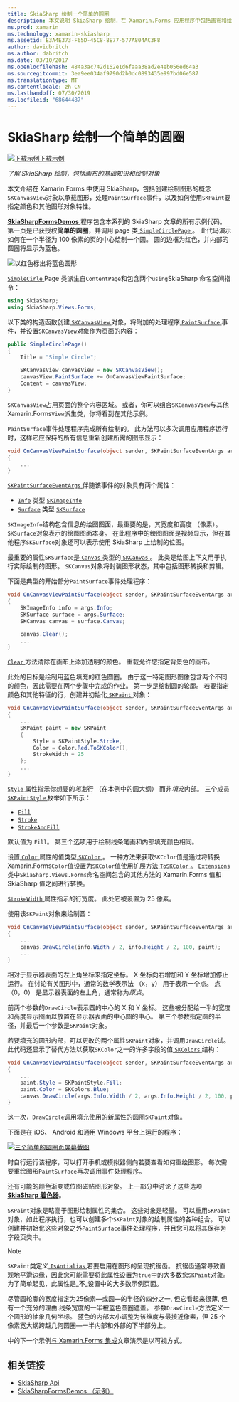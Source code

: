 ```yaml
---
title: SkiaSharp 绘制一个简单的圆圈
description: 本文说明 SkiaSharp 绘制，在 Xamarin.Forms 应用程序中包括画布和绘制对象的基础知识，并演示此示例代码。
ms.prod: xamarin
ms.technology: xamarin-skiasharp
ms.assetid: E3A4E373-F65D-45C8-8E77-577A804AC3F8
author: davidbritch
ms.author: dabritch
ms.date: 03/10/2017
ms.openlocfilehash: 484a3ac742d162e1d6faaa38ad2e4eb056ed64a3
ms.sourcegitcommit: 3ea9ee034af9790d2b0dc0893435e997bd06e587
ms.translationtype: MT
ms.contentlocale: zh-CN
ms.lasthandoff: 07/30/2019
ms.locfileid: "68644487"
---
```

# <a name="drawing-a-simple-circle-in-skiasharp"></a>SkiaSharp 绘制一个简单的圆圈

[![下载示例](~/media/shared/download.png)下载示例](https://docs.microsoft.com/samples/xamarin/xamarin-forms-samples/skiasharpforms-demos)

_了解 SkiaSharp 绘制，包括画布的基础知识和绘制对象_

本文介绍在 Xamarin.Forms 中使用 SkiaSharp，包括创建绘制图形的概念`SKCanvasView`对象以承载图形，处理`PaintSurface`事件，以及如何使用`SKPaint`要指定颜色和其他图形对象特性。

[ **SkiaSharpFormsDemos** ](https://docs.microsoft.com/samples/xamarin/xamarin-forms-samples/skiasharpforms-demos)程序包含本系列的 SkiaSharp 文章的所有示例代码。 第一页是已获授权**简单的圆圈**，并调用 page 类[ `SimpleCirclePage` ](https://github.com/xamarin/xamarin-forms-samples/blob/master/SkiaSharpForms/Demos/Demos/SkiaSharpFormsDemos/Basics/SimpleCirclePage.cs)。 此代码演示如何在一个半径为 100 像素的页的中心绘制一个圆。 圆的边框为红色，并内部的圆圈将显示为蓝色。

![](circle-images/circleexample.png "以红色标出将蓝色圆形")

[ `SimpleCirle` ](https://github.com/xamarin/xamarin-forms-samples/blob/master/SkiaSharpForms/Demos/Demos/SkiaSharpFormsDemos/Basics/SimpleCirclePage.cs) Page 类派生自`ContentPage`和包含两个`using`SkiaSharp 命名空间指令：

```csharp
using SkiaSharp;
using SkiaSharp.Views.Forms;
```

以下类的构造函数创建[ `SKCanvasView` ](xref:SkiaSharp.Views.Forms.SKCanvasView)对象，将附加的处理程序[ `PaintSurface` ](xref:SkiaSharp.Views.Forms.SKCanvasView.PaintSurface)事件，并设置`SKCanvasView`对象作为页面的内容：

```csharp
public SimpleCirclePage()
{
    Title = "Simple Circle";

    SKCanvasView canvasView = new SKCanvasView();
    canvasView.PaintSurface += OnCanvasViewPaintSurface;
    Content = canvasView;
}
```

`SKCanvasView`占用页面的整个内容区域。 或者，你可以组合`SKCanvasView`与其他 Xamarin.Forms`View`派生类，你将看到在其他示例。

`PaintSurface`事件处理程序完成所有绘制的。 此方法可以多次调用应用程序运行时，这样它应保持的所有信息重新创建所需的图形显示：

```csharp
void OnCanvasViewPaintSurface(object sender, SKPaintSurfaceEventArgs args)
{
    ...
}

```

[ `SKPaintSurfaceEventArgs` ](xref:SkiaSharp.Views.Forms.SKPaintSurfaceEventArgs)伴随该事件的对象具有两个属性：

- [`Info`](xref:SkiaSharp.Views.Forms.SKPaintSurfaceEventArgs.Info) 类型 [`SKImageInfo`](xref:SkiaSharp.SKImageInfo)
- [`Surface`](xref:SkiaSharp.Views.Forms.SKPaintSurfaceEventArgs.Surface) 类型 [`SKSurface`](xref:SkiaSharp.SKSurface)

`SKImageInfo`结构包含信息的绘图图面，最重要的是，其宽度和高度 （像素）。 `SKSurface`对象表示的绘图图面本身。 在此程序中的绘图图面是视频显示，但在其他程序`SKSurface`对象还可以表示使用 SkiaSharp 上绘制的位图。

最重要的属性`SKSurface`是[ `Canvas` ](xref:SkiaSharp.SKSurface.Canvas)类型的[ `SKCanvas` ](xref:SkiaSharp.SKCanvas)。 此类是绘图上下文用于执行实际绘制的图形。 `SKCanvas`对象将封装图形状态，其中包括图形转换和剪辑。

下面是典型的开始部分`PaintSurface`事件处理程序：

```csharp
void OnCanvasViewPaintSurface(object sender, SKPaintSurfaceEventArgs args)
{
    SKImageInfo info = args.Info;
    SKSurface surface = args.Surface;
    SKCanvas canvas = surface.Canvas;

    canvas.Clear();
    ...
}

```

[ `Clear` ](xref:SkiaSharp.SKCanvas.Clear)方法清除在画布上添加透明的颜色。 重载允许您指定背景色的画布。

此处的目标是绘制用蓝色填充的红色圆圈。 由于这一特定图形图像包含两个不同的颜色，因此需要在两个步骤中完成的作业。 第一步是绘制圆的轮廓。 若要指定颜色和其他特征的行，创建并初始化[ `SKPaint` ](xref:SkiaSharp.SKPaint)对象：

```csharp
void OnCanvasViewPaintSurface(object sender, SKPaintSurfaceEventArgs args)
{
    ...
    SKPaint paint = new SKPaint
    {
        Style = SKPaintStyle.Stroke,
        Color = Color.Red.ToSKColor(),
        StrokeWidth = 25
    };
    ...
}
```

[ `Style` ](xref:SkiaSharp.SKPaint.Style)属性指示你想要的*笔划*行 （在本例中的圆大纲） 而非*填充*内部。 三个成员[ `SKPaintStyle` ](xref:SkiaSharp.SKPaintStyle)枚举如下所示：

- [`Fill`](xref:SkiaSharp.SKPaintStyle.Fill)
- [`Stroke`](xref:SkiaSharp.SKPaintStyle.Stroke)
- [`StrokeAndFill`](xref:SkiaSharp.SKPaintStyle.StrokeAndFill)

默认值为 `Fill`。 第三个选项用于绘制线条笔画和内部填充颜色相同。

设置[ `Color` ](xref:SkiaSharp.SKPaint.Color)属性的值类型[ `SKColor` ](xref:SkiaSharp.SKColor)。 一种方法来获取`SKColor`值是通过将转换 Xamarin.Forms`Color`值设置为`SKColor`值使用扩展方法[ `ToSKColor` ](xref:SkiaSharp.Views.Forms.Extensions.ToSKColor*)。 [ `Extensions` ](xref:SkiaSharp.Views.Forms.Extensions)类中`SkiaSharp.Views.Forms`命名空间包含的其他方法的 Xamarin.Forms 值和 SkiaSharp 值之间进行转换。

[ `StrokeWidth` ](xref:SkiaSharp.SKPaint.StrokeWidth)属性指示的行宽度。 此处它被设置为 25 像素。

使用该`SKPaint`对象来绘制圆：

```csharp
void OnCanvasViewPaintSurface(object sender, SKPaintSurfaceEventArgs args)
{
    ...
    canvas.DrawCircle(info.Width / 2, info.Height / 2, 100, paint);
    ...
}
```

相对于显示器表面的左上角坐标来指定坐标。 X 坐标向右增加和 Y 坐标增加停止运行。 在讨论有关图形中，通常的数学表示法 （x，y） 用于表示一个点。 点 （0，0） 是显示器表面的左上角，通常称为*原点*。

前两个参数的`DrawCircle`表示圆的中心的 X 和 Y 坐标。 这些被分配给一半的宽度和高度显示图面以放置在显示器表面的中心圆的中心。 第三个参数指定圆的半径，并最后一个参数是`SKPaint`对象。

若要填充的圆形内部，可以更改的两个属性`SKPaint`对象，并调用`DrawCircle`试。 此代码还显示了替代方法以获取`SKColor`之一的许多字段的值[ `SKColors` ](xref:SkiaSharp.SKColors)结构：

```csharp
void OnCanvasViewPaintSurface(object sender, SKPaintSurfaceEventArgs args)
{
    ...
    paint.Style = SKPaintStyle.Fill;
    paint.Color = SKColors.Blue;
    canvas.DrawCircle(args.Info.Width / 2, args.Info.Height / 2, 100, paint);
}
```
这一次，`DrawCircle`调用填充使用的新属性的圆圈`SKPaint`对象。

下面是在 iOS、 Android 和通用 Windows 平台上运行的程序：

[![](circle-images/simplecircle-small.png "三个简单的圆圈页屏幕截图")](circle-images/simplecircle-large.png#lightbox "三个简单的圆圈页屏幕截图")

时自行运行该程序，可以打开手机或模拟器侧向若要查看如何重绘图形。 每次需要重绘图形`PaintSurface`再次调用事件处理程序。

还有可能的颜色渐变或位图磁贴图形对象。 上一部分中讨论了这些选项[ **SkiaSharp 着色器**](../effects/shaders/index.md)。

`SKPaint`对象是略高于图形绘制属性的集合。 这些对象是轻量。 可以重用`SKPaint`对象，如此程序执行，也可以创建多个`SKPaint`对象的绘制属性的各种组合。 可以创建并初始化这些对象之外`PaintSurface`事件处理程序，并且您可以将其保存为字段页类中。

> [!NOTE]
> `SKPaint`类定义[ `IsAntialias` ](xref:SkiaSharp.SKPaint.IsAntialias)若要启用在图形的呈现抗锯齿。 抗锯齿通常导致直观地平滑边缘，因此您可能需要将此属性设置为`true`中的大多数您`SKPaint`对象。 为了简单起见，此属性是_不_设置中的大多数示例页面。

尽管圆轮廓的宽度指定为25像素&mdash;或圆&mdash;的半径的四分之一, 但它看起来很薄, 但有一个充分的理由:线条宽度的一半被蓝色圆圈遮盖。 参数`DrawCircle`方法定义一个圆形的抽象几何坐标。 蓝色的内部大小调整为该维度与最接近像素，但 25 个像素宽大纲跨越几何圆圈&mdash;一半内部和外部的下半部分上。

中的下一个示例[与 Xamarin.Forms 集成](~/xamarin-forms/user-interface/graphics/skiasharp/basics/integration.md)文章演示是以可视方式。


## <a name="related-links"></a>相关链接

- [SkiaSharp Api](https://docs.microsoft.com/dotnet/api/skiasharp)
- [SkiaSharpFormsDemos （示例）](https://docs.microsoft.com/samples/xamarin/xamarin-forms-samples/skiasharpforms-demos)
